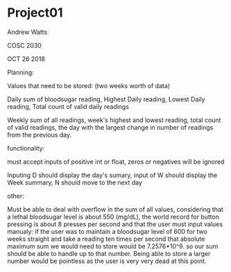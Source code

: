 # Project01
Andrew Watts

COSC 2030

OCT 26 2018 


Planning:

  Values that need to be stored: (two weeks worth of data)

Daily sum of bloodsugar reading, Highest Daily reading, Lowest Daily reading, Total count of valid daily readings
	
Weekly sum of all readings, week's highest and lowest reading, total count of valid readings,  the day with the largest change in number of readings from the previous day.

functionality:

must accept inputs of positive int or float, zeros or negatives will be ignored

Inputing D should display the day's sumary, input of W should display the Week summary, N should move to the next day


other:

Must be able to deal with overflow in the sum of all values, considering that a lethal bloodsugar level is about 550 (mg/dL), the world record for button pressing is about 8 presses per second and that the user must input values manualy: if the user was to maintain a bloodsugar level of 600 for two weeks straight and take a reading ten times per second that absolute maximum sum we would need to store would be 7.2576*10^9. so our sum should be able to handle up to that number. Being able to store a larger number would be pointless as the user is very very dead at this point. 

